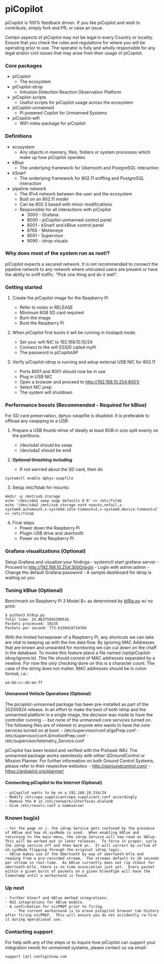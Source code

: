 # piCopilot
piCopilot is 100% feedback driven.  If you like piCopilot and wish to contribute, simply fork and PR; or raise an issue.

Certain aspects of piCopilot may not be legal in every Country or locality.  Ensure that you check the rules and regulations for where you will be operating prior to use.  The operator is fully and wholly responsible for any legal and/or civil issues that may arise from their usage of piCopilot.

### Core packages
* piCopilot
  * The ecosystem
* piCopilot-idrop
  * Intrusion Detection Reaction Observation Platform
* piCopilot-scripts
  * Useful scripts for piCopilot usage across the ecosystem
* piCopilot-unmanned
  * Pi powered Copilot for Unmanned Systems
* piCopilot-wifi
  * WiFi meta-package for piCopilot

### Definitions
* ecosystem
  * Any objects in memory, files, folders or system processes which make up how piCopilot operates
* kBlue
  * The underlying framework for Ubertooth and PostgreSQL interaction
* kSnarf
  * The underlying framework for 802.11 sniffing and PostgreSQL interaction
* pipeline network
  * The IPv4 network between the user and the ecosystem
  * Built on an 802.11 model
  * Can be 802.3 based with minor modifications
  * Responsible for all interactions with piCopilot
    * 3000 - Grafana
    * 8000 - piCopilot-unmanned control panel
    * 8001 - kSnarf and kBlue control panel
    * 8765 - Motioneye
    * 9001 - Supervisor
    * 9090 - idrop visuals

### Why does most of the system run as root!?
piCopilot expects a secured network.  It is not recommended to connect the pipeline network to any network where untrusted users are present or have the ability to sniff traffic.  "Pick one thing and do it well".

### Getting started
1. Create the piCopilot image for the Raspberry Pi
    - Refer to notes in RELEASE
    - Minimum 8GB SD card required
    - Burn the image
    - Boot the Raspberry Pi

2. When piCopilot first boots it will be running in hostapd mode.
    - Set your wifi NIC to 192.168.10.10/24
    - Connect to the wifi ESSID called myPi
    - The password is piCopilotAP

3. Verify piCopilot-idrop is running and setup external USB NIC for 802.11
    - Ports 8001 and 9001 should now be in use
    - Plug in USB NIC
    - Open a browser and proceed to http://192.168.10.254:8001/
    - Select NIC prep
    - The system will shutdown

### Performance boosts (Recommended - Required for kBlue)
For SD card preservation, dphys-swapfile is disabled.  It is preferable to offload any swapping to a USB:
1. Prepare a USB thumb-drive of ideally at least 8GB in size split evenly on the partitions.
    - /dev/sda1 should be swap
    - /dev/sda2 should be ext4

2. ***Optional thrashing including***
    - If not worried about the SD card, then do
```
systemctl enable dphys-swapfile
```

3. Setup /etc/fstab for mounts:
```
mkdir -p /mnt/usb_storage
echo '/dev/sda1 swap swap defaults 0 0' >> /etc/fstab
echo '/dev/sda2 /mnt/usb_storage ext4 noauto,nofail,x-systemd.automount,x-systemd.idle-timeout=2,x-systemd.device-timeout=2' >> /etc/fstab
```

4. Final steps
    - Power down the Raspberry Pi
    - Plugin USB drive and ubertooth
    - Power on the Raspberry Pi


### Grafana visualizations (Optional)
Setup Grafana and visualize your findings
    - systemctl start grafana-server
    - Proceed to http://192.168.10.254:3000/login
    - Login with admin:admin
    - Change the default Grafana password
    - A sample dashboard for idrop is waiting on you

### Tuning kBlue (Optional)
Benchmark on Raspberry Pi 3 Model B+ as determined by [blRip.py](https://github.com/stryngs/workshops/blob/master/DC28/blRip.py) w/ no print:
```
$ python3 blRip.py
Total time: 24.86375856399536
Packets processed: 19235
Packets per second: 773.6159418734769
```
With the limited horsepower of a Raspberry Pi, any shortcuts we can take are vital to keeping up with the live data flow.  By ignoring MAC Addresses that are known and unwanted for monitoring we can cut down on the chaff in the database.  To invoke this feature place a file named /opt/piCopilot-idrop/ignore.lst.  This file should consist of MAC addresses separated by a newline.  For now the only checking done on this is a character count.  The case of the string does not matter.  MAC addresses should be in colon format, i.e.:
```
aa:bb:cc:dd:ee:ff
```

#### Unmanned Vehicle Operations (Optional)
The picopilot-unmanned package has been pre-installed as part of the 20200824 release.  In an effort to make the best of both idrop and the unmanned platform in a single image, the decision was made to have the controller running -- but none of the unmanned core services turned on.  The following files are of interest to anyone who wants to have the core services turned on at boot:
    - /etc/supervisor/conf.d/gsPrep.conf
    - /etc/supervisor/conf.d/motionPrep.conf
    - /etc/supervisor/telemetry_Service.conf

piCopilot has been tested and verified with the Pixhawk IMU.  The unmanned package works seemlessly with either QGroundControl or Mission Planner.  For further information on both Ground Control Systems, please refer to their respective websites:
    - http://qgroundcontrol.com/
    - https://ardupilot.org/planner/

#### Connecting piCopilot to the Internet (Optional)
    - piCopilot wants to be on a 192.168.10.254/24
    - Modify /etc/wpa_supplicant/wpa_supplicant.conf accordingly
    - Remove the # in /etc/network/interfaces.d/wlan0
    - Give /etc/resolv.conf a nameserver

### Known bug(s)
    - For the page on /, the idrop Service gets confused by the presence of kBlue and how sh.sysMode is used.  When enabling kBlue and returning to the main menu, the idrop Service will now read as kBlue.  This will be worked out in later releases.  To force it proper, cycle the idrop service off and then back on.  It will correct by virtue of sh.sysMode flipping through the original idrop logic.
    - kBlue makes use of the Ubertooth by way of ubertooth-btle and reading from a pre-recorded stream.  The streams default to 20 seconds per stream in real-time.  As kBlue currently does not rip stdout for ubertooth-btle, there is no time association just yet.  Every packet within a given burst of packets on a given bluesPipe will have the timestamp until a workaround is found.

### Up next
    - Further kSnarf and kBlue method integrations.
    - OUI integrations for kBlue module.
    - A confirmation for nicPREP prior to firing.
        - The current workaround is to erase piCopilot browser tab history after firing nicPREP.  This will ensure you do not accidently re-fire it during operational use.


### Contacting support
For help with any of the steps or to inquire how piCopilot can support your integration needs for unmanned systems, please contact us via email:
```
support [at] configitnow.com
```
